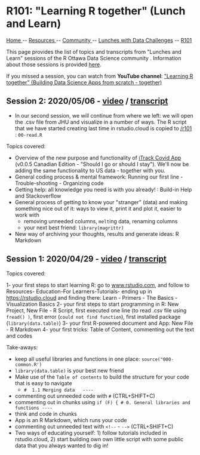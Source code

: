

# R101: "Learning R together" (Lunch and Learn)

[ Home ](https://IVI-M.github.io/R-Ottawa/) --  [ Resources ](resources.md) -- 
[ Community ](community.md) -- [Lunches with Data Challenges](meetups.md) -- [ R101 ](101.md)


This page provides the list of topics and  transcripts from  "Lunches and Learn" sessions of the R Ottawa Data Science community . Information about those sessions is provided [here](https://ivi-m.github.io/R-Ottawa/meetups.html).

If you missed a session, you can watch from **YouTube channel**: ["Learning R together" (Building Data Science Apps from scratch - together)](https://www.youtube.com/playlist?list=PLUogPW3t8g0RFvDGyKo1murnQUaSJxEPl)


## Session 2: 2020/05/06  - [video](https://youtu.be/d_EC39tIWMQ) / [transcript]()


- In our second session, we will continue from where we left: we will open the .csv file from JHU and visualize in a number of ways. The R script that we have started creating last time in rstudio.cloud is copied to [/r101 ](https://github.com/IVI-M/R-Ottawa/tree/master/r101) :  `00-read.R`

Topics covered: 

- Overview of the new purpose and functionality of [iTrack Covid App](https://itrack.shinyapps.io/covid) (v0.0.5 Canadian Edition - "Should I go or should I stay"). We'll now be adding the same functionality to US data - together with you.
- General coding process & mental framework: Running our first line - Trouble-shooting - Organizing code  
- Getting help: all knowledge you need is with you  already! : Build-in Help and Stackoverflow
- General process of getting to know your "stranger" (data) and making something nice out of it: ways to view it, print it and plot it, easier to work with
  - removing unneeded columns, `melt`ing data, renaming columns
  - your next best friend: `library(magrittr)`
- New way of archiving your thoughts, results and generate ideas: R Markdown

## Session 1: 2020/04/29 - [video](https://youtu.be/d_EC39tIWMQ) / [transcript]()

Topics covered: 

1- your first steps to start learning R:  go to www.rstudio.com,  and follow to Resources- Education-For Learners-Tutorials-   ending up in https://rstudio.cloud and finding there: Learn - Primers - The Basics - Visualization Basics
2- your  first steps to start programming in R: New Project, New File - R Script, first executed one line (to read .csv file using `fread() )`, first error (`could not find function`), first installed package (`library(data.table)`)
3- your first R-powered document and App: New File - R Markdown
4- your first tricks: Table of Content, commenting out the text and codes

Take-aways:

- keep all useful libraries and functions in one place: `source("000-common.R')`
- `library(data.table)` is your best new friend
- Make use of the `Table of contents` to build the  structure for your code that is easy to navigate
  - `#  1.1 Merging data   ----`
- commenting out unneeded code with `#` (CTRL+SHIFT+C)
- commenting out in chunks using `if (F) { # 0. General libraries and functions ----`
- think and code in chunks
- App is an R Markdown, which runs your code
- commenting out unneeded text with `<!--` - `-->` (CTRL+SHIFT+C)
- Two ways of educating yourself: 1) follow tutorials included in rstudio.cloud, 2) start building own own little script with some public data that you always wanted to dig in!
